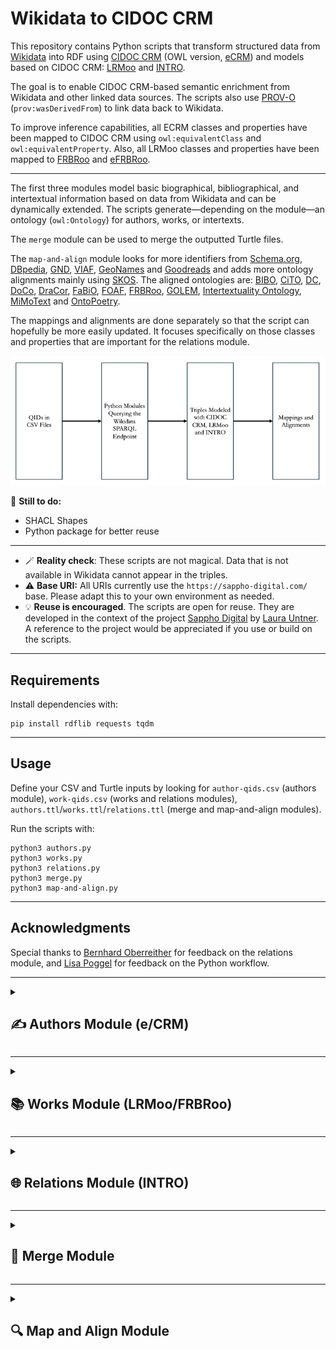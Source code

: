 # Wikidata to CIDOC CRM

This repository contains Python scripts that transform structured data from [Wikidata](https://www.wikidata.org/) into RDF using [CIDOC CRM](https://cidoc-crm.org/) (OWL version, [eCRM](https://erlangen-crm.org/docs/ecrm/current/)) and models based on CIDOC CRM: [LRMoo](https://repository.ifla.org/handle/20.500.14598/3677) and [INTRO](https://github.com/BOberreither/INTRO). 

The goal is to enable CIDOC CRM-based semantic enrichment from Wikidata and other linked data sources. The scripts also use [PROV-O](https://www.w3.org/TR/prov-o/) (`prov:wasDerivedFrom`) to link data back to Wikidata.

To improve inference capabilities, all ECRM classes and properties have been mapped to CIDOC CRM using `owl:equivalentClass` and `owl:equivalentProperty`. Also, all LRMoo classes and properties have been mapped to [FRBRoo](https://www.iflastandards.info/fr/frbr/frbroo) and [eFRBRoo](https://erlangen-crm.org/efrbroo).

---

The first three modules model basic biographical, bibliographical, and intertextual information based on data from Wikidata and can be dynamically extended. The scripts generate—depending on the module—an ontology (`owl:Ontology`) for authors, works, or intertexts. 

The `merge` module can be used to merge the outputted Turtle files. 

The `map-and-align` module looks for more identifiers from [Schema.org](https://schema.org/), [DBpedia](https://www.dbpedia.org/), [GND](https://www.dnb.de/DE/Professionell/Standardisierung/GND/gnd_node.html), [VIAF](https://viaf.org/), [GeoNames](http://www.geonames.org/) and [Goodreads](https://www.goodreads.com/) and adds more ontology alignments mainly using [SKOS](http://www.w3.org/2004/02/skos/core#). The aligned ontologies are: [BIBO](http://purl.org/ontology/bibo/), [CiTO](http://purl.org/spar/cito/), [DC](http://purl.org/dc/terms/), [DoCo](http://purl.org/spar/doco/), [DraCor](http://dracor.org/ontology#), [FaBiO](http://purl.org/spar/fabio/), [FOAF](http://xmlns.com/foaf/0.1/), [FRBRoo](https://www.iflastandards.info/fr/frbr/frbroo), [GOLEM](https://ontology.golemlab.eu/), [Intertextuality Ontology](https://github.com/intertextor/intertextuality-ontology), [MiMoText](https://data.mimotext.uni-trier.de/wiki/Main_Page) and [OntoPoetry](https://postdata.linhd.uned.es/results/ontopoetry-v2-0/). 

The mappings and alignments are done separately so that the script can hopefully be more easily updated. It focuses specifically on those classes and properties that are important for the relations module.

![Overview](https://github.com/laurauntner/wikidata-to-cidoc-crm/blob/main/workflow_overview.png?raw=true)

📌 **Still to do:**
- SHACL Shapes
- Python package for better reuse

---

- 🪄 **Reality check**: These scripts are not magical. Data that is not available in Wikidata cannot appear in the triples.
- ⚠️ **Base URI:** All URIs currently use the `https://sappho-digital.com/` base. Please adapt this to your own environment as needed.
- 💡 **Reuse is encouraged**. The scripts are open for reuse. They are developed in the context of the project [Sappho Digital](https://sappho-digital.com/) by [Laura Untner](https://orcid.org/0000-0002-9649-0870). A reference to the project would be appreciated if you use or build on the scripts.

---

## Requirements

Install dependencies with:

```
pip install rdflib requests tqdm
```

---

## Usage

Define your CSV and Turtle inputs by looking for `author-qids.csv` (authors module), `work-qids.csv` (works and relations modules), `authors.ttl`/`works.ttl`/`relations.ttl` (merge and map-and-align modules).

Run the scripts with:

```
python3 authors.py
python3 works.py
python3 relations.py
python3 merge.py
python3 map-and-align.py
```

---

## Acknowledgments

Special thanks to [Bernhard Oberreither](https://github.com/BOberreither) for feedback on the relations module, and [Lisa Poggel](https://github.com/lipogg) for feedback on the Python workflow.

---

<details>
<summary><h2>✍️ Authors Module (e/CRM)</h2></summary>
  
The [authors.py](https://github.com/laurauntner/wikidata-to-cidoc-crm/blob/main/authors/authors.py) script reads a list of Wikidata QIDs for authors from a CSV file and creates RDF triples using CIDOC CRM (eCRM, mapped to CRM). It models:

- `E21_Person` with:
  - `E82_Actor_Appellation` (names, derived from labels)
  - `E42_Identifier` (Wikidata QIDs, derived from given QIDs)
  - `E67_Birth` and `E69_Death` events, linked to:
    - `E53_Place` (birth places, derived from `wdt:P19`, and death places, derived from `wdt:P20`)
    - `E52_Time-Span` (birth dates, derived from `wdt:P569`, and death dates, derived from `wdt:P570`)
  - `E55_Type` (genders, derived from `wdt:P21`)
  - `E36_Visual_Item` (visual representations) and `E38_Image` (image reference with Wikimedia `seeAlso`, derived from `wdt:P18`)

![Overview](https://github.com/laurauntner/wikidata-to-cidoc-crm/blob/main/authors/authors_simple.png?raw=true)

📎 A complete [visual documentation](https://github.com/laurauntner/wikidata-to-cidoc-crm/blob/main/authors/authors.png) of the authors data model is included in the `authors` folder.
    
<h3>Example Input</h3>

```csv
qids
Q469571
```

This is [Anna Louisa Karsch](https://www.wikidata.org/wiki/Q469571).

<h3>Example Output</h3>

Namespace declarations and mappings to CRM are applied but not shown in this exemplary output.

```turtle
<https://sappho-digital.com/person/Q469571> a ecrm:E21_Person ;
    rdfs:label "Anna Louisa Karsch"@en ;
    ecrm:P100i_died_in <https://sappho-digital.com/death/Q469571> ;
    ecrm:P131_is_identified_by <https://sappho-digital.com/appellation/Q469571> ;
    ecrm:P138i_has_representation <https://sappho-digital.com/visual_item/Q469571> ;
    ecrm:P1_is_identified_by <https://sappho-digital.com/identifier/Q469571> ;
    ecrm:P2_has_type <https://sappho-digital.com/gender/Q6581072> ;
    ecrm:P98i_was_born <https://sappho-digital.com/birth/Q469571> ;
    owl:sameAs <http://www.wikidata.org/entity/Q469571> .

<https://sappho-digital.com/appellation/Q469571> a ecrm:E82_Actor_Appellation ;
    rdfs:label "Anna Louisa Karsch"@en ;
    ecrm:P131i_identifies <https://sappho-digital.com/person/Q469571> ;
    prov:wasDerivedFrom <http://www.wikidata.org/entity/Q469571> .

<https://sappho-digital.com/identifier/Q469571> a ecrm:E42_Identifier ;
    rdfs:label "Q469571" ;
    ecrm:P1i_identifies <https://sappho-digital.com/person/Q469571> ;
    ecrm:P2_has_type <https://sappho-digital.com/id_type/wikidata> .

<https://sappho-digital.com/id_type/wikidata> a ecrm:E55_Type ;
    rdfs:label "Wikidata ID"@en ;
    ecrm:P2i_is_type_of <https://sappho-digital.com/identifier/Q469571> .

<https://sappho-digital.com/birth/Q469571> a ecrm:E67_Birth ;
    rdfs:label "Birth of Anna Louisa Karsch"@en ;
    ecrm:P4_has_time-span <https://sappho-digital.com/timespan/17221201> ;
    ecrm:P7_took_place_at <https://sappho-digital.com/place/Q659063> ;
    ecrm:P98_brought_into_life <https://sappho-digital.com/person/Q469571> ;
    prov:wasDerivedFrom <http://www.wikidata.org/entity/Q469571> .

<https://sappho-digital.com/death/Q469571> a ecrm:E69_Death ;
    rdfs:label "Death of Anna Louisa Karsch"@en ;
    ecrm:P100_was_death_of <https://sappho-digital.com/person/Q469571> ;
    ecrm:P4_has_time-span <https://sappho-digital.com/timespan/17911012> ;
    ecrm:P7_took_place_at <https://sappho-digital.com/place/Q64> ;
    prov:wasDerivedFrom <http://www.wikidata.org/entity/Q469571> .

<https://sappho-digital.com/place/Q64> a ecrm:E53_Place ;
    rdfs:label "Berlin"@en ;
    ecrm:P7i_witnessed <https://sappho-digital.com/birth/Q469571> ;
    owl:sameAs <http://www.wikidata.org/entity/Q64> .

<https://sappho-digital.com/place/Q659063> a ecrm:E53_Place ;
    rdfs:label "Gmina Skąpe"@en ;
    ecrm:P7i_witnessed <https://sappho-digital.com/death/Q469571> ;
    owl:sameAs <http://www.wikidata.org/entity/Q659063> .

<https://sappho-digital.com/timespan/17221201> a ecrm:E52_Time-Span ;
    rdfs:label "1722-12-01"^^xsd:date ;
    ecrm:P4i_is_time-span_of <https://sappho-digital.com/birth/Q469571> .

<https://sappho-digital.com/timespan/17911012> a ecrm:E52_Time-Span ;
    rdfs:label "1791-10-12"^^xsd:date ;
    ecrm:P4i_is_time-span_of <https://sappho-digital.com/death/Q469571> .

<https://sappho-digital.com/gender/Q6581072> a ecrm:E55_Type ;
    rdfs:label "female"@en ;
    ecrm:P2_has_type <https://sappho-digital.com/gender_type/wikidata> ;
    ecrm:P2i_is_type_of <https://sappho-digital.com/person/Q469571> ;
    owl:sameAs <http://www.wikidata.org/entity/Q6581072> .

<https://sappho-digital.com/gender_type/wikidata> a ecrm:E55_Type ;
    rdfs:label "Wikidata Gender"@en ;
    ecrm:P2i_is_type_of <https://sappho-digital.com/gender/Q6581072> .

<https://sappho-digital.com/image/Q469571> a ecrm:E38_Image ;
    ecrm:P65_shows_visual_item <https://sappho-digital.com/visual_item/Q469571> ;
    rdfs:seeAlso <http://commons.wikimedia.org/wiki/Special:FilePath/Karschin%20bild.JPG> ;
    prov:wasDerivedFrom <http://www.wikidata.org/entity/Q469571> .

<https://sappho-digital.com/visual_item/Q469571> a ecrm:E36_Visual_Item ;
    rdfs:label "Visual representation of Anna Louisa Karsch"@en ;
    ecrm:P138_represents <https://sappho-digital.com/person/Q469571> ;
    ecrm:P65i_is_shown_by <https://sappho-digital.com/image/Q469571> .
```
</details>

---

<details>
<summary><h2>📚 Works Module (LRMoo/FRBRoo)</h2></summary>

The [works.py](https://github.com/laurauntner/wikidata-to-cidoc-crm/blob/main/works/works.py) script reads a list of Wikidata QIDs for works from a CSV file and creates RDF triples using CIDOC CRM (eCRM, mapped to CRM) and LRMoo (mapped to FRBRoo). It models:

- `F1_Work` (abstract works) and `F27_Work_Creation` with:
  - `E21_Person` (authors, derived from `wdt:P50`, see authors module)
- `F2_Expression` (realizations of abstract works) and `F28_Expression_Creation` with:
  - `E52_Time-Span` (creation years, derived from `wdt:P571` or `wdt:P2754`)
  - `E35_Title` and `E62_String` (titles, derived from `wdt:P1476` or labels)
  - `E42_Identifier` (Wikidata QIDs, derived from given QIDs)
  - `E55_Type` (genres, derived from `wdt:P136`)
  - `E73_Information_Object` (digital surrogates, derived from `wdt:P953`)
- `F3_Manifestation` (publications of expressions) and `F30_Manifestation_Creation` with:
  - `E21_Person` (editors, derived from `wdt:P98`) with `E82_Actor_Appellation` (names, derived from labels)
  - `E35_Title` and `E62_String` (titles, only different if the text is part of another text (`wdt:P1433` or `wdt:P361`))
  - `E40_Legal_Body` (publishers, derived from `wdt:P123`)
  - `E52_Time-Span` (publication years, derived from `wdt:P577`)
  - `E53_Place` (publication places, derived from `wdt:P291`)
- `F5_Item` (specific copies of manifestations) and `F32_Item_Production_Event`

Translators are not modeled per default, but the data model can, of course, be extended or adapted accordingly.

![Overview](https://github.com/laurauntner/wikidata-to-cidoc-crm/blob/main/works/works_simple.png?raw=true)

📎 A complete [visual documentation](https://github.com/laurauntner/wikidata-to-cidoc-crm/blob/main/works/works.png) of the works data model is included in the `works` folder.

<h3>Example Input</h3>

```csv
qids
Q1242002
```

(This is the tragedy [Sappho](https://www.wikidata.org/wiki/Q469571) written by Franz Grillparzer.)

<h3>Example Output</h3>

Namespace declarations and mappings to CRM, FRBRoo and eFRBRoo are applied but not shown in this exemplary output.

```turtle
<https://sappho-digital.com/work_creation/Q1242002> a lrmoo:F27_Work_Creation ;
    rdfs:label "Work creation of Sappho"@en ;
    ecrm:P14_carried_out_by <https://sappho-digital.com/person/Q154438> ;
    lrmoo:R16_created <https://sappho-digital.com/work/Q1242002> ;
    prov:wasDerivedFrom <http://www.wikidata.org/entity/Q1242002> .

<https://sappho-digital.com/work/Q1242002> a lrmoo:F1_Work ;
    rdfs:label "Work of Sappho"@en ;
    ecrm:P14_carried_out_by <https://sappho-digital.com/person/Q154438> ;
    lrmoo:R16i_was_created_by <https://sappho-digital.com/work_creation/Q1242002> ;
    lrmoo:R19i_was_realised_through <https://sappho-digital.com/expression_creation/Q1242002> ;
    lrmoo:R3_is_realised_in <https://sappho-digital.com/expression/Q1242002> .

<https://sappho-digital.com/person/Q154438> a ecrm:E21_Person ;
    rdfs:label "Franz Grillparzer" ;
    ecrm:P14i_performed <https://sappho-digital.com/manifestation_creation/Q1242002>,
        <https://sappho-digital.com/work/Q1242002>,
        <https://sappho-digital.com/work_creation/Q1242002> ;
    owl:sameAs <http://www.wikidata.org/entity/Q154438> .

<https://sappho-digital.com/expression_creation/Q1242002> a lrmoo:F28_Expression_Creation ;
    rdfs:label "Expression creation of Sappho"@en ;
    ecrm:P14_carried_out_by <https://sappho-digital.com/person/Q154438> ;
    ecrm:P4_has_time-span <https://sappho-digital.com/timespan/1817> ;
    lrmoo:R17_created <https://sappho-digital.com/expression/Q1242002> ;
    lrmoo:R19_created_a_realisation_of <https://sappho-digital.com/work/Q1242002> ;
    prov:wasDerivedFrom <http://www.wikidata.org/entity/Q1242002> .

<https://sappho-digital.com/timespan/1817> a ecrm:E52_Time-Span ;
    rdfs:label "1817"^^xsd:gYear ;
    ecrm:P4i_is_time-span_of <https://sappho-digital.com/expression_creation/Q1242002> .

<https://sappho-digital.com/expression/Q1242002> a lrmoo:F2_Expression ;
    rdfs:label "Expression of Sappho"@en ;
    ecrm:P102_has_title <https://sappho-digital.com/title/expression/Q1242002> ;
    ecrm:P138i_has_representation <https://sappho-digital.com/digital/Q1242002> ;
    ecrm:P1_is_identified_by <https://sappho-digital.com/identifier/Q1242002> ;
    ecrm:P2_has_type <https://sappho-digital.com/genre/Q80930> ;
    lrmoo:R17i_was_created_by <https://sappho-digital.com/expression_creation/Q1242002> ;
    lrmoo:R3i_realises <https://sappho-digital.com/work/Q1242002> ;
    lrmoo:R4i_is_embodied_in <https://sappho-digital.com/manifestation/Q1242002> ;
    owl:sameAs <http://www.wikidata.org/entity/Q1242002> ;
    prov:wasDerivedFrom <http://www.wikidata.org/entity/Q1242002> .

<https://sappho-digital.com/title/expression/Q1242002> a ecrm:E35_Title ;
    ecrm:P102i_is_title_of <https://sappho-digital.com/expression/Q1242002> ;
    ecrm:P190_has_symbolic_content <https://sappho-digital.com/title_string/expression/Q1242002> .

<https://sappho-digital.com/title_string/expression/Q1242002> a ecrm:E62_String ;
    rdfs:label "Sappho"@de ;
    ecrm:P190i_is_content_of <https://sappho-digital.com/title/expression/Q1242002> .

<https://sappho-digital.com/identifier/Q1242002> a ecrm:E42_Identifier ;
    rdfs:label "Q1242002" ;
    ecrm:P1i_identifies <https://sappho-digital.com/expression/Q1242002> ;
    ecrm:P2_has_type <https://sappho-digital.com/id_type/wikidata> .

<https://sappho-digital.com/id_type/wikidata> a ecrm:E55_Type ;
    rdfs:label "Wikidata ID"@en ;
    ecrm:P2_is_type_of <https://sappho-digital.com/identifier/Q1242002> ;
    owl:sameAs <http://www.wikidata.org/wiki/Q43649390> .

<https://sappho-digital.com/genre/Q80930> a ecrm:E55_Type ;
    rdfs:label "tragedy"@en ;
    ecrm:P2_has_type <https://sappho-digital.com/genre_type/wikidata> ;
    ecrm:P2_is_type_of <https://sappho-digital.com/expression/Q1242002> ;
    owl:sameAs <http://www.wikidata.org/entity/Q80930> .

<https://sappho-digital.com/genre_type/wikidata> a ecrm:E55_Type ;
    rdfs:label "Wikidata Genre"@en ;
    ecrm:P2_is_type_of <https://sappho-digital.com/genre/Q80930> .

<https://sappho-digital.com/digital/Q1242002> a ecrm:E73_Information_Object ;
    rdfs:label "Digital copy of Sappho"@en ;
    ecrm:P138_represents <https://sappho-digital.com/expression/Q1242002> ;
    rdfs:seeAlso <http://www.zeno.org/nid/20004898184> .

<https://sappho-digital.com/manifestation_creation/Q1242002> a lrmoo:F30_Manifestation_Creation ;
    rdfs:label "Manifestation creation of Sappho"@en ;
    ecrm:P14_carried_out_by <https://sappho-digital.com/person/Q154438>,
        <https://sappho-digital.com/publisher/Q133849481> ;
    ecrm:P4_has_time-span <https://sappho-digital.com/timespan/1819> ;
    ecrm:P7_took_place_at <https://sappho-digital.com/place/Q1741> ;
    lrmoo:R24_created <https://sappho-digital.com/manifestation/Q1242002> ;
    prov:wasDerivedFrom <http://www.wikidata.org/entity/Q1242002> .

<https://sappho-digital.com/publisher/Q133849481> a ecrm:E40_Legal_Body ;
    rdfs:label "Wallishausser’sche Buchhandlung"@en ;
    ecrm:P14i_performed <https://sappho-digital.com/manifestation_creation/Q1242002> ;
    owl:sameAs <http://www.wikidata.org/entity/Q133849481> .

<https://sappho-digital.com/timespan/1819> a ecrm:E52_Time-Span ;
    rdfs:label "1819"^^xsd:gYear ;
    ecrm:P4_is_time-span_of <https://sappho-digital.com/manifestation_creation/Q1242002> .

<https://sappho-digital.com/place/Q1741> a ecrm:E53_Place ;
    rdfs:label "Vienna"@en ;
    ecrm:P7i_witnessed <https://sappho-digital.com/manifestation_creation/Q1242002> ;
    owl:sameAs <http://www.wikidata.org/entity/Q1741> .

<https://sappho-digital.com/manifestation/Q1242002> a lrmoo:F3_Manifestation ;
    rdfs:label "Manifestation of Sappho"@en ;
    ecrm:P102_has_title <https://sappho-digital.com/title/manifestation/Q1242002> ;
    lrmoo:R24i_was_created_through <https://sappho-digital.com/manifestation_creation/Q1242002> ;
    lrmoo:R27i_was_materialized_by <https://sappho-digital.com/item_production/Q1242002> ;
    lrmoo:R4_embodies <https://sappho-digital.com/expression/Q1242002> ;
    lrmoo:R7i_is_exemplified_by <https://sappho-digital.com/item/Q1242002> .

<https://sappho-digital.com/title/manifestation/Q1242002> a ecrm:E35_Title ;
    ecrm:P102i_is_title_of <https://sappho-digital.com/manifestation/Q1242002> ;
    ecrm:P190_has_symbolic_content <https://sappho-digital.com/title_string/manifestation/Q1242002> .

<https://sappho-digital.com/title_string/manifestation/Q1242002> a ecrm:E62_String ;
    rdfs:label "Sappho"@de ;
    ecrm:P190i_is_content_of <https://sappho-digital.com/title/manifestation/Q1242002> .

<https://sappho-digital.com/item_production/Q1242002> a lrmoo:F32_Item_Production_Event ;
    rdfs:label "Item production event of Sappho"@en ;
    lrmoo:R27_materialized <https://sappho-digital.com/manifestation/Q1242002> ;
    lrmoo:R28_produced <https://sappho-digital.com/item/Q1242002> .

<https://sappho-digital.com/item/Q1242002> a lrmoo:F5_Item ;
    rdfs:label "Item of Sappho"@en ;
    lrmoo:R28i_was_produced_by <https://sappho-digital.com/item_production/Q1242002> ;
    lrmoo:R7_exemplifies <https://sappho-digital.com/manifestation/Q1242002> .
```
</details>

---

<details>

<summary><h2>🌐 Relations Module (INTRO)</h2></summary>

The [relations.py](https://github.com/laurauntner/wikidata-to-cidoc-crm/blob/main/relations/relations.py) script reads a list of Wikidata QIDs for works from a CSV file and creates RDF triples using INTRO, CIDOC CRM (eCRM, mapped to CRM) and LRMoo (mapped to FRBRoo). It models:

- Literary works (`F2_Expression`, see works module)
  - linked to the Wikidata item via `owl:sameAs`
- Intertextual relations (`INT31_IntertextualRelation`) between expressions
  - with `INT_Interpretation` instances linked to the Wikidata items of the expressions via `prov:wasDerivedFrom`
  - derived from actualizations, citations, and optionally `wdt:P4969` (derivative work), `wdt:P144` (based on), `wdt:P5059` (modified version of) and `wdt:P941` (inspired by)
- References (`INT18_Reference`) for …
  - persons: `E21_Person` with `E42_Identifier`, derived from `wdt:P180` (depicts), `wdt:P921` (main subject) and `wdt:P527` (has part(s)) for `wd:Q5` (human)
  - places: `E53_Place` with `E42_Identifier`, derived from `wdt:P921` (main subject) for `wd:Q2221906` (geographical location)
  - expressions: derived from `wdt:P921` (main subject) for given QIDs
  - with actualizations (`INT2_ActualizationOfFeature`) of these references in specific expressions
    - with `INT_Interpretation` linked to the Wikidata items of the expressions via `prov:wasDerivedFrom`
- Citations via `INT21_TextPassage` instances
  - linked to the expressions
  - derived from `wdt:P2860` (cites work) and `wdt:P6166` (quotes work) for given QIDs
  - linked to the citing Wikidata item via `prov:wasDerivedFrom`
- Characters (`INT_Character`)
  - linked to the Wikidata item via `owl:sameAs` and identified by `E42_Identifier`
  - derived from `wdt:P674` (characters) or `wdt:P180` (depicts) and `wdt:P921` (main subject) if the item is `wd:Q3658341` (literary character) or `wd:Q15632617` (fictional human)
  - optionally linked to a real Person (`E21_Person`)
  - always with actualizations (`INT2_ActualizationOfFeature`) of these characters in specific expressions
    - with `INT_Interpretation` linked to the Wikidata items of the expressions via `prov:wasDerivedFrom`
- Motifs, Plots and Topics
  - all linked to Wikidata items via `owl:sameAs` and identified by `E42_Identifier`
  - `INT_Motif`: derived from `wdt:P6962` (narrative motif)
  - `INT_Plot`: derived from `wdt:P921` (main subject) for `wd:Q42109240` (stoff)
  - `INT_Topic`: derived from `wdt:P921` (main subject) for `wd:Q26256810` (topic)
  - with `INT2_ActualizationOfFeature` instances for specific expressions
    - with interpretations (`INT_Interpretation`) linked to the Wikidata items of the expressions via `prov:wasDerivedFrom`

Please note that subclasses and subproperties are also queried.

The current data model focuses exclusively on textual works, but—based on INTRO—it could be extended to cover intermedial and interpictorial aspects as well. It also only models intertextual relationships among the texts listed in the CSV file, i.e. it assumes you’re seeking intertexts of known works rather than exploring every possible intertext. 
Please also note that all searches are strictly one-way: Work → Phenomenon. 

![Overview](https://github.com/laurauntner/wikidata-to-cidoc-crm/blob/main/relations/relations_simple.png?raw=true)

📎 A complete [visual documentation](https://github.com/laurauntner/wikidata-to-cidoc-crm/blob/main/relations/relations.png) of the relations data model is included in the `relations` folder.

<h3>Example Input</h3>

```turtle
qids
Q1242002 # Franz Grillparzer’s "Sappho"
Q119292643 # Therese Rak’s "Sappho"
Q19179765 # Amalie von Imhoff’s "Die Schwestern von Lesbos"
Q120199245 # Adolph von Schaden’s "Die moderne Sappho"
```

<h3>Example Output</h3>

Namespace declarations and mappings to CRM, FRBRoo and eFRBRoo are applied but not shown in this exemplary output.

Please also note that the output is currently sparse because the relevant data in Wikidata is simply too limited. The script also remains fairly slow and should be tested (and possibly optimized) on larger data sets.

Further, it’s highly recommended to manually refine the generated triples afterward: INTRO provides very detailed means for recording literary-scholarly analyses as Linked Data, whereas this module captures only the basics.

```turtle
# Expressions

<https://sappho-digital.com/expression/Q1242002> a lrmoo:F2_Expression ;
    rdfs:label "Expression of Sappho"@en ;
    ecrm:P67i_is_referred_to_by <https://sappho-digital.com/actualization/work_ref/Q1242002_Q119292643> ;
    owl:sameAs <http://www.wikidata.org/entity/Q1242002> ;
    intro:R18_showsActualization <https://sappho-digital.com/actualization/character/Q17892_Q1242002>,
        <https://sappho-digital.com/actualization/motif/Q165_Q1242002>,
        <https://sappho-digital.com/actualization/person_ref/Q17892_Q1242002>,
        <https://sappho-digital.com/actualization/place_ref/Q128087_Q1242002>,
        <https://sappho-digital.com/actualization/plot/Q134285870_Q1242002>,
        <https://sappho-digital.com/actualization/topic/Q10737_Q1242002> ;
    intro:R30_hasTextPassage <https://sappho-digital.com/textpassage/Q1242002_Q119292643> .

<https://sappho-digital.com/expression/Q119292643> a lrmoo:F2_Expression ;
    rdfs:label "Expression of Sappho. Eine Novelle"@en ;
    owl:sameAs <http://www.wikidata.org/entity/Q119292643> ;
    intro:R18_showsActualization <https://sappho-digital.com/actualization/motif/Q165_Q119292643>,
        <https://sappho-digital.com/actualization/person_ref/Q17892_Q119292643>,
        <https://sappho-digital.com/actualization/plot/Q134285870_Q119292643>,
        <https://sappho-digital.com/actualization/topic/Q10737_Q119292643>,
        <https://sappho-digital.com/actualization/work_ref/Q1242002_Q119292643> ;
    intro:R30_hasTextPassage <https://sappho-digital.com/textpassage/Q119292643_Q1242002> .

<https://sappho-digital.com/expression/Q19179765> a lrmoo:F2_Expression ;
    rdfs:label "Expression of Die Schwestern von Lesbos"@en ;
    owl:sameAs <http://www.wikidata.org/entity/Q19179765> ;
    intro:R18_showsActualization <https://sappho-digital.com/actualization/place_ref/Q128087_Q19179765> .

<https://sappho-digital.com/expression/Q120199245> a lrmoo:F2_Expression ;
    rdfs:label "Expression of Die moderne Sappho"@en ;
    owl:sameAs <http://www.wikidata.org/entity/Q120199245> ;
    intro:R18_showsActualization <https://sappho-digital.com/actualization/character/Q17892_Q120199245> .

# Intertextual Relations

<https://sappho-digital.com/relation/Q120199245_Q1242002> a intro:INT31_IntertextualRelation ;
    rdfs:label "Intertextual relation between Die moderne Sappho and Sappho"@en ;
    intro:R21i_isIdentifiedBy <https://sappho-digital.com/actualization/interpretation/Q120199245_Q1242002> ;
    intro:R22i_relationIsBasedOnSimilarity <https://sappho-digital.com/feature/character/Q17892> ;
    intro:R24_hasRelatedEntity <https://sappho-digital.com/expression/Q1242002>,
        <https://sappho-digital.com/expression/Q120199245>,
        <https://sappho-digital.com/actualization/character/Q17892_Q120199245>,
        <https://sappho-digital.com/actualization/character/Q17892_Q1242002> .

<https://sappho-digital.com/feature/interpretation/Q120199245_Q1242002> a intro:INT_Interpretation ;
    rdfs:label "Interpretation of intertextual relation between Die moderne Sappho and Sappho"@en ;
    intro:R17i_featureIsActualizedIn <https://sappho-digital.com/actualization/interpretation/Q120199245_Q1242002> .

<https://sappho-digital.com/actualization/interpretation/Q120199245_Q1242002> a intro:INT2_ActualizationOfFeature ;
    rdfs:label "Interpretation of intertextual relation between Die moderne Sappho and Sappho"@en ;
    prov:wasDerivedFrom <http://www.wikidata.org/entity/Q120199245>,
        <http://www.wikidata.org/entity/Q1242002> ;
    intro:R17_actualizesFeature <https://sappho-digital.com/feature/interpretation/Q120199245_Q1242002> ;
    intro:R21_identifies <https://sappho-digital.com/relation/Q120199245_Q1242002> .

<https://sappho-digital.com/relation/Q1242002_Q19179765> a intro:INT31_IntertextualRelation ;
    rdfs:label "Intertextual relation between Sappho and Die Schwestern von Lesbos"@en ;
    intro:R21i_isIdentifiedBy <https://sappho-digital.com/actualization/interpretation/Q1242002_Q19179765> ;
    intro:R22i_relationIsBasedOnSimilarity <https://sappho-digital.com/feature/place_ref/Q128087> ;
    intro:R24_hasRelatedEntity <https://sappho-digital.com/expression/Q1242002>,
        <https://sappho-digital.com/expression/Q19179765>,
        <https://sappho-digital.com/actualization/place_ref/Q128087_Q1242002>,
        <https://sappho-digital.com/actualization/place_ref/Q128087_Q19179765> .

<https://sappho-digital.com/feature/interpretation/Q1242002_Q19179765> a intro:INT_Interpretation ;
    rdfs:label "Interpretation of intertextual relation between Sappho and Die Schwestern von Lesbos"@en ;
    intro:R17i_featureIsActualizedIn <https://sappho-digital.com/actualization/interpretation/Q1242002_Q19179765> .

<https://sappho-digital.com/actualization/interpretation/Q1242002_Q19179765> a intro:INT2_ActualizationOfFeature ;
    rdfs:label "Interpretation of intertextual relation between Sappho and Die Schwestern von Lesbos"@en ;
    prov:wasDerivedFrom <http://www.wikidata.org/entity/Q1242002>,
        <http://www.wikidata.org/entity/Q19179765> ;
    intro:R17_actualizesFeature <https://sappho-digital.com/feature/interpretation/Q1242002_Q19179765> ;
    intro:R21_identifies <https://sappho-digital.com/relation/Q1242002_Q19179765> .

<https://sappho-digital.com/relation/Q119292643_Q1242002> a intro:INT31_IntertextualRelation ;
    rdfs:label "Intertextual relation between Sappho and Sappho. Eine Novelle"@en ;
    intro:R21i_isIdentifiedBy <https://sappho-digital.com/actualization/interpretation/Q119292643_Q1242002> ;
    intro:R22i_relationIsBasedOnSimilarity <https://sappho-digital.com/feature/motif/Q165>,
        <https://sappho-digital.com/feature/person_ref/Q17892>,
        <https://sappho-digital.com/feature/plot/Q134285870>,
        <https://sappho-digital.com/feature/topic/Q10737>,
        <https://sappho-digital.com/feature/work_ref/Q1242002> ;
    intro:R24_hasRelatedEntity <https://sappho-digital.com/expression/Q1242002>,
        <https://sappho-digital.com/expression/Q119292643>,
        <https://sappho-digital.com/actualization/motif/Q165_Q119292643>,
        <https://sappho-digital.com/actualization/motif/Q165_Q1242002>,
        <https://sappho-digital.com/actualization/person_ref/Q17892_Q119292643>,
        <https://sappho-digital.com/actualization/person_ref/Q17892_Q1242002>,
        <https://sappho-digital.com/actualization/plot/Q134285870_Q119292643>,
        <https://sappho-digital.com/actualization/plot/Q134285870_Q1242002>,
        <https://sappho-digital.com/actualization/topic/Q10737_Q119292643>,
        <https://sappho-digital.com/actualization/topic/Q10737_Q1242002>,
        <https://sappho-digital.com/actualization/work_ref/Q1242002_Q119292643>,
        <https://sappho-digital.com/textpassage/Q119292643_Q1242002>,
        <https://sappho-digital.com/textpassage/Q1242002_Q119292643> .

<https://sappho-digital.com/feature/interpretation/Q119292643_Q1242002> a intro:INT_Interpretation ;
    rdfs:label "Interpretation of intertextual relation between Sappho and Sappho. Eine Novelle"@en ;
    intro:R17i_featureIsActualizedIn <https://sappho-digital.com/actualization/interpretation/Q119292643_Q1242002> .

<https://sappho-digital.com/actualization/interpretation/Q119292643_Q1242002> a intro:INT2_ActualizationOfFeature ;
    rdfs:label "Interpretation of intertextual relation between Sappho and Sappho. Eine Novelle"@en ;
    prov:wasDerivedFrom <http://www.wikidata.org/entity/Q119292643>,
        <http://www.wikidata.org/entity/Q1242002> ;
    intro:R17_actualizesFeature <https://sappho-digital.com/feature/interpretation/Q119292643_Q1242002> ;
    intro:R21_identifies <https://sappho-digital.com/relation/Q119292643_Q1242002> .

# Features & Actualizations

# Person References

<https://sappho-digital.com/feature/person_ref/Q17892> a intro:INT18_Reference ;
    rdfs:label "Reference to Sappho (person)"@en ;
    intro:R17i_featureIsActualizedIn <https://sappho-digital.com/actualization/person_ref/Q17892_Q119292643>,
        <https://sappho-digital.com/actualization/person_ref/Q17892_Q1242002> ;
    intro:R22_providesSimilarityForRelation <https://sappho-digital.com/relation/Q119292643_Q1242002> .

<https://sappho-digital.com/person/Q17892> a ecrm:E21_Person ;
    rdfs:label "Sappho"@en ;
    ecrm:P1_is_identified_by <https://sappho-digital.com/identifier/Q17892> ;
    ecrm:P67i_is_referred_to_by <https://sappho-digital.com/actualization/character/Q17892_Q120199245>,
        <https://sappho-digital.com/actualization/character/Q17892_Q1242002>,
        <https://sappho-digital.com/actualization/person_ref/Q17892_Q119292643>,
        <https://sappho-digital.com/actualization/person_ref/Q17892_Q1242002> ;
    owl:sameAs <http://www.wikidata.org/entity/Q17892> .

<https://sappho-digital.com/identifier/Q17892> a ecrm:E42_Identifier ;
    rdfs:label "Q17892"@en ;
    ecrm:P1i_identifies <https://sappho-digital.com/feature/character/Q17892>,
        <https://sappho-digital.com/person/Q17892> ;
    ecrm:P2_has_type <https://sappho-digital.com/id_type/wikidata> ;
    prov:wasDerivedFrom <http://www.wikidata.org/entity/Q17892> .

<https://sappho-digital.com/actualization/person_ref/Q17892_Q119292643> a intro:INT2_ActualizationOfFeature ;
    rdfs:label "Sappho in Sappho. Eine Novelle"@en ;
    ecrm:P67_refers_to <https://sappho-digital.com/person/Q17892> ;
    intro:R17_actualizesFeature <https://sappho-digital.com/feature/person_ref/Q17892> ;
    intro:R18i_actualizationFoundOn <https://sappho-digital.com/expression/Q119292643> ;
    intro:R21i_isIdentifiedBy <https://sappho-digital.com/actualization/interpretation/Q17892_Q119292643> ;
    intro:R24i_isRelatedEntity <https://sappho-digital.com/relation/Q119292643_Q1242002> .

<https://sappho-digital.com/feature/interpretation/Q17892_Q119292643> a intro:INT_Interpretation ;
    rdfs:label "Interpretation of Sappho in Sappho. Eine Novelle"@en ;
    intro:R17i_featureIsActualizedIn <https://sappho-digital.com/actualization/interpretation/Q17892_Q119292643> .

<https://sappho-digital.com/actualization/interpretation/Q17892_Q119292643> a intro:INT2_ActualizationOfFeature ;
    rdfs:label "Interpretation of Sappho in Sappho. Eine Novelle"@en ;
    prov:wasDerivedFrom <http://www.wikidata.org/entity/Q119292643> ;
    intro:R17_actualizesFeature <https://sappho-digital.com/feature/interpretation/Q17892_Q119292643> ;
    intro:R21_identifies <https://sappho-digital.com/actualization/person_ref/Q17892_Q119292643> .

<https://sappho-digital.com/actualization/person_ref/Q17892_Q1242002> a intro:INT2_ActualizationOfFeature ;
    rdfs:label "Sappho in Sappho"@en ;
    ecrm:P67_refers_to <https://sappho-digital.com/person/Q17892> ;
    intro:R17_actualizesFeature <https://sappho-digital.com/feature/person_ref/Q17892> ;
    intro:R18i_actualizationFoundOn <https://sappho-digital.com/expression/Q1242002> ;
    intro:R21i_isIdentifiedBy <https://sappho-digital.com/actualization/interpretation/Q17892_Q1242002> ;
    intro:R24i_isRelatedEntity <https://sappho-digital.com/relation/Q119292643_Q1242002> .

<https://sappho-digital.com/feature/interpretation/Q17892_Q1242002> a intro:INT_Interpretation ;
    rdfs:label "Interpretation of Sappho in Sappho"@en ;
    intro:R17i_featureIsActualizedIn <https://sappho-digital.com/actualization/interpretation/Q17892_Q1242002> .

<https://sappho-digital.com/actualization/interpretation/Q17892_Q1242002> a intro:INT2_ActualizationOfFeature ;
    rdfs:label "Interpretation of Sappho in Sappho"@en ;
    prov:wasDerivedFrom <http://www.wikidata.org/entity/Q1242002> ;
    intro:R17_actualizesFeature <https://sappho-digital.com/feature/interpretation/Q17892_Q1242002> ;
    intro:R21_identifies <https://sappho-digital.com/actualization/character/Q17892_Q1242002>,
        <https://sappho-digital.com/actualization/person_ref/Q17892_Q1242002> .

# Place References

<https://sappho-digital.com/feature/place_ref/Q128087> a intro:INT18_Reference ;
    rdfs:label "Reference to Lesbos (place)"@en ;
    intro:R17i_featureIsActualizedIn <https://sappho-digital.com/actualization/place_ref/Q128087_Q1242002>,
        <https://sappho-digital.com/actualization/place_ref/Q128087_Q19179765> ;
    intro:R22_providesSimilarityForRelation <https://sappho-digital.com/relation/Q1242002_Q19179765> .

<https://sappho-digital.com/place/Q128087> a ecrm:E53_Place ;
    rdfs:label "Lesbos"@en ;
    ecrm:P1_is_identified_by <https://sappho-digital.com/identifier/Q128087> ;
    ecrm:P67i_is_referred_to_by <https://sappho-digital.com/actualization/place_ref/Q128087_Q1242002>,
        <https://sappho-digital.com/actualization/place_ref/Q128087_Q19179765> ;
    owl:sameAs <http://www.wikidata.org/entity/Q128087> .

<https://sappho-digital.com/identifier/Q128087> a ecrm:E42_Identifier ;
    rdfs:label "Q128087"@en ;
    ecrm:P1i_identifies <https://sappho-digital.com/place/Q128087> ;
    ecrm:P2_has_type <https://sappho-digital.com/id_type/wikidata> ;
    prov:wasDerivedFrom <http://www.wikidata.org/entity/Q128087> .

<https://sappho-digital.com/actualization/place_ref/Q128087_Q1242002> a intro:INT2_ActualizationOfFeature ;
    rdfs:label "Lesbos in Sappho"@en ;
    ecrm:P67_refers_to <https://sappho-digital.com/place/Q128087> ;
    intro:R17_actualizesFeature <https://sappho-digital.com/feature/place_ref/Q128087> ;
    intro:R18i_actualizationFoundOn <https://sappho-digital.com/expression/Q1242002> ;
    intro:R21i_isIdentifiedBy <https://sappho-digital.com/actualization/interpretation/Q128087_Q1242002> ;
    intro:R24i_isRelatedEntity <https://sappho-digital.com/relation/Q1242002_Q19179765> .

<https://sappho-digital.com/feature/interpretation/Q128087_Q1242002> a intro:INT_Interpretation ;
    rdfs:label "Interpretation of Lesbos in Sappho"@en ;
    intro:R17i_featureIsActualizedIn <https://sappho-digital.com/actualization/interpretation/Q128087_Q1242002> .

<https://sappho-digital.com/actualization/interpretation/Q128087_Q1242002> a intro:INT2_ActualizationOfFeature ;
    rdfs:label "Interpretation of Lesbos in Sappho"@en ;
    prov:wasDerivedFrom <http://www.wikidata.org/entity/Q1242002> ;
    intro:R17_actualizesFeature <https://sappho-digital.com/feature/interpretation/Q128087_Q1242002> ;
    intro:R21_identifies <https://sappho-digital.com/actualization/place_ref/Q128087_Q1242002> .

<https://sappho-digital.com/actualization/place_ref/Q128087_Q19179765> a intro:INT2_ActualizationOfFeature ;
    rdfs:label "Lesbos in Die Schwestern von Lesbos"@en ;
    ecrm:P67_refers_to <https://sappho-digital.com/place/Q128087> ;
    intro:R17_actualizesFeature <https://sappho-digital.com/feature/place_ref/Q128087> ;
    intro:R18i_actualizationFoundOn <https://sappho-digital.com/expression/Q19179765> ;
    intro:R21i_isIdentifiedBy <https://sappho-digital.com/actualization/interpretation/Q128087_Q19179765> ;
    intro:R24i_isRelatedEntity <https://sappho-digital.com/relation/Q1242002_Q19179765> .

<https://sappho-digital.com/feature/interpretation/Q128087_Q19179765> a intro:INT_Interpretation ;
    rdfs:label "Interpretation of Lesbos in Die Schwestern von Lesbos"@en ;
    intro:R17i_featureIsActualizedIn <https://sappho-digital.com/actualization/interpretation/Q128087_Q19179765> .

<https://sappho-digital.com/actualization/interpretation/Q128087_Q19179765> a intro:INT2_ActualizationOfFeature ;
    rdfs:label "Interpretation of Lesbos in Die Schwestern von Lesbos"@en ;
    prov:wasDerivedFrom <http://www.wikidata.org/entity/Q19179765> ;
    intro:R17_actualizesFeature <https://sappho-digital.com/feature/interpretation/Q128087_Q19179765> ;
    intro:R21_identifies <https://sappho-digital.com/actualization/place_ref/Q128087_Q19179765> .

# Expression References

<https://sappho-digital.com/feature/work_ref/Q1242002> a intro:INT18_Reference ;
    rdfs:label "Reference to Sappho (expression)"@en ;
    intro:R17i_featureIsActualizedIn <https://sappho-digital.com/actualization/work_ref/Q1242002_Q119292643> ;
    intro:R22_providesSimilarityForRelation <https://sappho-digital.com/relation/Q119292643_Q1242002> .

<https://sappho-digital.com/actualization/work_ref/Q1242002_Q119292643> a intro:INT2_ActualizationOfFeature ;
    rdfs:label "Reference to Sappho in Sappho. Eine Novelle"@en ;
    ecrm:P67_refers_to <https://sappho-digital.com/expression/Q1242002> ;
    intro:R17_actualizesFeature <https://sappho-digital.com/feature/work_ref/Q1242002> ;
    intro:R18i_actualizationFoundOn <https://sappho-digital.com/expression/Q119292643> ;
    intro:R21i_isIdentifiedBy <https://sappho-digital.com/actualization/interpretation/Q1242002_Q119292643> ;
    intro:R24i_isRelatedEntity <https://sappho-digital.com/relation/Q119292643_Q1242002> .

<https://sappho-digital.com/feature/interpretation/Q1242002_Q119292643> a intro:INT_Interpretation ;
    rdfs:label "Interpretation of Sappho in Sappho. Eine Novelle"@en ;
    intro:R17i_featureIsActualizedIn <https://sappho-digital.com/actualization/interpretation/Q1242002_Q119292643> .

<https://sappho-digital.com/actualization/interpretation/Q1242002_Q119292643> a intro:INT2_ActualizationOfFeature ;
    rdfs:label "Interpretation of Sappho in Sappho. Eine Novelle"@en ;
    prov:wasDerivedFrom <http://www.wikidata.org/entity/Q119292643> ;
    intro:R17_actualizesFeature <https://sappho-digital.com/feature/interpretation/Q1242002_Q119292643> ;
    intro:R21_identifies <https://sappho-digital.com/actualization/work_ref/Q1242002_Q119292643> .

# Citations

<https://sappho-digital.com/textpassage/Q119292643_Q1242002> a intro:INT21_TextPassage ;
    rdfs:label "Text passage in Sappho. Eine Novelle"@en ;
    prov:wasDerivedFrom <http://www.wikidata.org/entity/Q1242002> ;
    intro:R24i_isRelatedEntity <https://sappho-digital.com/relation/Q119292643_Q1242002> ;
    intro:R30i_isTextPassageOf <https://sappho-digital.com/expression/Q119292643> .

<https://sappho-digital.com/textpassage/Q1242002_Q119292643> a intro:INT21_TextPassage ;
    rdfs:label "Text passage in Sappho"@en ;
    prov:wasDerivedFrom <http://www.wikidata.org/entity/Q1242002> ;
    intro:R24i_isRelatedEntity <https://sappho-digital.com/relation/Q119292643_Q1242002> ;
    intro:R30i_isTextPassageOf <https://sappho-digital.com/expression/Q1242002> .

# Characters

<https://sappho-digital.com/feature/character/Q17892> a intro:INT_Character ;
    rdfs:label "Sappho"@en ;
    ecrm:P1_is_identified_by <https://sappho-digital.com/identifier/Q17892> ;
    owl:sameAs <http://www.wikidata.org/entity/Q17892> ;
    intro:R17i_featureIsActualizedIn <https://sappho-digital.com/actualization/character/Q17892_Q120199245>,
        <https://sappho-digital.com/actualization/character/Q17892_Q1242002> ;
    intro:R22_providesSimilarityForRelation <https://sappho-digital.com/relation/Q120199245_Q1242002> .

<https://sappho-digital.com/actualization/character/Q17892_Q120199245> a intro:INT2_ActualizationOfFeature ;
    rdfs:label "Sappho in Die moderne Sappho"@en ;
    ecrm:P67_refers_to <https://sappho-digital.com/person/Q17892> ;
    intro:R17_actualizesFeature <https://sappho-digital.com/feature/character/Q17892> ;
    intro:R18i_actualizationFoundOn <https://sappho-digital.com/expression/Q120199245> ;
    intro:R21i_isIdentifiedBy <https://sappho-digital.com/actualization/interpretation/Q17892_Q120199245> ;
    intro:R24i_isRelatedEntity <https://sappho-digital.com/relation/Q120199245_Q1242002> .

<https://sappho-digital.com/feature/interpretation/Q17892_Q120199245> a intro:INT_Interpretation ;
    rdfs:label "Interpretation of Sappho in Die moderne Sappho"@en ;
    intro:R17i_featureIsActualizedIn <https://sappho-digital.com/actualization/interpretation/Q17892_Q120199245> .

<https://sappho-digital.com/actualization/interpretation/Q17892_Q120199245> a intro:INT2_ActualizationOfFeature ;
    rdfs:label "Interpretation of Sappho in Die moderne Sappho"@en ;
    prov:wasDerivedFrom <http://www.wikidata.org/entity/Q120199245> ;
    intro:R17_actualizesFeature <https://sappho-digital.com/feature/interpretation/Q17892_Q120199245> ;
    intro:R21_identifies <https://sappho-digital.com/actualization/character/Q17892_Q120199245> .

<https://sappho-digital.com/actualization/character/Q17892_Q1242002> a intro:INT2_ActualizationOfFeature ;
    rdfs:label "Sappho in Sappho"@en ;
    ecrm:P67_refers_to <https://sappho-digital.com/person/Q17892> ;
    intro:R17_actualizesFeature <https://sappho-digital.com/feature/character/Q17892> ;
    intro:R18i_actualizationFoundOn <https://sappho-digital.com/expression/Q1242002> ;
    intro:R21i_isIdentifiedBy <https://sappho-digital.com/actualization/interpretation/Q17892_Q1242002> ;
    intro:R24i_isRelatedEntity <https://sappho-digital.com/relation/Q120199245_Q1242002> .

# Motifs

<https://sappho-digital.com/feature/motif/Q165> a intro:INT_Motif ;
    rdfs:label "sea (motif)"@en ;
    ecrm:P1_is_identified_by <https://sappho-digital.com/identifier/Q165> ;
    owl:sameAs <http://www.wikidata.org/entity/Q165> ;
    intro:R17i_featureIsActualizedIn <https://sappho-digital.com/actualization/motif/Q165_Q119292643>,
        <https://sappho-digital.com/actualization/motif/Q165_Q1242002> ;
    intro:R22_providesSimilarityForRelation <https://sappho-digital.com/relation/Q119292643_Q1242002> .

<https://sappho-digital.com/identifier/Q165> a ecrm:E42_Identifier ;
    rdfs:label "Q165"@en ;
    ecrm:P1i_identifies <https://sappho-digital.com/feature/motif/Q165> ;
    ecrm:P2_has_type <https://sappho-digital.com/id_type/wikidata> ;
    prov:wasDerivedFrom <http://www.wikidata.org/entity/Q165> .

<https://sappho-digital.com/actualization/motif/Q165_Q119292643> a intro:INT2_ActualizationOfFeature ;
    rdfs:label "sea in Sappho. Eine Novelle"@en ;
    intro:R17_actualizesFeature <https://sappho-digital.com/feature/motif/Q165> ;
    intro:R18i_actualizationFoundOn <https://sappho-digital.com/expression/Q119292643> ;
    intro:R21i_isIdentifiedBy <https://sappho-digital.com/actualization/interpretation/Q165_Q119292643> ;
    intro:R24i_isRelatedEntity <https://sappho-digital.com/relation/Q119292643_Q1242002> .

<https://sappho-digital.com/feature/interpretation/Q165_Q119292643> a intro:INT_Interpretation ;
    rdfs:label "Interpretation of sea in Sappho. Eine Novelle"@en ;
    intro:R17i_featureIsActualizedIn <https://sappho-digital.com/actualization/interpretation/Q165_Q119292643> .

<https://sappho-digital.com/actualization/interpretation/Q165_Q119292643> a intro:INT2_ActualizationOfFeature ;
    rdfs:label "Interpretation of sea in Sappho. Eine Novelle"@en ;
    prov:wasDerivedFrom <http://www.wikidata.org/entity/Q119292643> ;
    intro:R17_actualizesFeature <https://sappho-digital.com/feature/interpretation/Q165_Q119292643> ;
    intro:R21_identifies <https://sappho-digital.com/actualization/motif/Q165_Q119292643> .

<https://sappho-digital.com/actualization/motif/Q165_Q1242002> a intro:INT2_ActualizationOfFeature ;
    rdfs:label "sea in Sappho"@en ;
    intro:R17_actualizesFeature <https://sappho-digital.com/feature/motif/Q165> ;
    intro:R18i_actualizationFoundOn <https://sappho-digital.com/expression/Q1242002> ;
    intro:R21i_isIdentifiedBy <https://sappho-digital.com/actualization/interpretation/Q165_Q1242002> ;
    intro:R24i_isRelatedEntity <https://sappho-digital.com/relation/Q119292643_Q1242002> .

<https://sappho-digital.com/feature/interpretation/Q165_Q1242002> a intro:INT_Interpretation ;
    rdfs:label "Interpretation of sea in Sappho"@en ;
    intro:R17i_featureIsActualizedIn <https://sappho-digital.com/actualization/interpretation/Q165_Q1242002> .

<https://sappho-digital.com/actualization/interpretation/Q165_Q1242002> a intro:INT2_ActualizationOfFeature ;
    rdfs:label "Interpretation of sea in Sappho"@en ;
    prov:wasDerivedFrom <http://www.wikidata.org/entity/Q1242002> ;
    intro:R17_actualizesFeature <https://sappho-digital.com/feature/interpretation/Q165_Q1242002> ;
    intro:R21_identifies <https://sappho-digital.com/actualization/motif/Q165_Q1242002> .

# Plots

<https://sappho-digital.com/feature/plot/Q134285870> a intro:INT_Plot ;
    rdfs:label "Sappho’s Leap (plot)"@en ;
    ecrm:P1_is_identified_by <https://sappho-digital.com/identifier/Q134285870> ;
    owl:sameAs <http://www.wikidata.org/entity/Q134285870> ;
    intro:R17i_featureIsActualizedIn <https://sappho-digital.com/actualization/plot/Q134285870_Q119292643>,
        <https://sappho-digital.com/actualization/plot/Q134285870_Q1242002> ;
    intro:R22_providesSimilarityForRelation <https://sappho-digital.com/relation/Q119292643_Q1242002> .

<https://sappho-digital.com/identifier/Q134285870> a ecrm:E42_Identifier ;
    rdfs:label "Q134285870"@en ;
    ecrm:P1i_identifies <https://sappho-digital.com/feature/plot/Q134285870> ;
    ecrm:P2_has_type <https://sappho-digital.com/id_type/wikidata> ;
    prov:wasDerivedFrom <http://www.wikidata.org/entity/Q134285870> .

<https://sappho-digital.com/actualization/plot/Q134285870_Q119292643> a intro:INT2_ActualizationOfFeature ;
    rdfs:label "Sappho’s Leap in Sappho. Eine Novelle"@en ;
    intro:R17_actualizesFeature <https://sappho-digital.com/feature/plot/Q134285870> ;
    intro:R18i_actualizationFoundOn <https://sappho-digital.com/expression/Q119292643> ;
    intro:R21i_isIdentifiedBy <https://sappho-digital.com/actualization/interpretation/Q134285870_Q119292643> ;
    intro:R24i_isRelatedEntity <https://sappho-digital.com/relation/Q119292643_Q1242002> .

<https://sappho-digital.com/feature/interpretation/Q134285870_Q119292643> a intro:INT_Interpretation ;
    rdfs:label "Interpretation of Sappho’s Leap in Sappho. Eine Novelle"@en ;
    intro:R17i_featureIsActualizedIn <https://sappho-digital.com/actualization/interpretation/Q134285870_Q119292643> .

<https://sappho-digital.com/actualization/interpretation/Q134285870_Q119292643> a intro:INT2_ActualizationOfFeature ;
    rdfs:label "Interpretation of Sappho’s Leap in Sappho. Eine Novelle"@en ;
    prov:wasDerivedFrom <http://www.wikidata.org/entity/Q119292643> ;
    intro:R17_actualizesFeature <https://sappho-digital.com/feature/interpretation/Q134285870_Q119292643> ;
    intro:R21_identifies <https://sappho-digital.com/actualization/plot/Q134285870_Q119292643> .

<https://sappho-digital.com/actualization/plot/Q134285870_Q1242002> a intro:INT2_ActualizationOfFeature ;
    rdfs:label "Sappho’s Leap in Sappho"@en ;
    intro:R17_actualizesFeature <https://sappho-digital.com/feature/plot/Q134285870> ;
    intro:R18i_actualizationFoundOn <https://sappho-digital.com/expression/Q1242002> ;
    intro:R21i_isIdentifiedBy <https://sappho-digital.com/actualization/interpretation/Q134285870_Q1242002> ;
    intro:R24i_isRelatedEntity <https://sappho-digital.com/relation/Q119292643_Q1242002> .

<https://sappho-digital.com/feature/interpretation/Q134285870_Q1242002> a intro:INT_Interpretation ;
    rdfs:label "Interpretation of Sappho’s Leap in Sappho"@en ;
    intro:R17i_featureIsActualizedIn <https://sappho-digital.com/actualization/interpretation/Q134285870_Q1242002> .

<https://sappho-digital.com/actualization/interpretation/Q134285870_Q1242002> a intro:INT2_ActualizationOfFeature ;
    rdfs:label "Interpretation of Sappho’s Leap in Sappho"@en ;
    prov:wasDerivedFrom <http://www.wikidata.org/entity/Q1242002> ;
    intro:R17_actualizesFeature <https://sappho-digital.com/feature/interpretation/Q134285870_Q1242002> ;
    intro:R21_identifies <https://sappho-digital.com/actualization/plot/Q134285870_Q1242002> .

# Topics

<https://sappho-digital.com/feature/topic/Q10737> a intro:INT_Topic ;
    rdfs:label "suicide (topic)"@en ;
    ecrm:P1_is_identified_by <https://sappho-digital.com/identifier/Q10737> ;
    owl:sameAs <http://www.wikidata.org/entity/Q10737> ;
    intro:R17i_featureIsActualizedIn <https://sappho-digital.com/actualization/topic/Q10737_Q119292643>,
        <https://sappho-digital.com/actualization/topic/Q10737_Q1242002> ;
    intro:R22_providesSimilarityForRelation <https://sappho-digital.com/relation/Q119292643_Q1242002> .

<https://sappho-digital.com/identifier/Q10737> a ecrm:E42_Identifier ;
    rdfs:label "Q10737"@en ;
    ecrm:P1i_identifies <https://sappho-digital.com/feature/topic/Q10737> ;
    ecrm:P2_has_type <https://sappho-digital.com/id_type/wikidata> ;
    prov:wasDerivedFrom <http://www.wikidata.org/entity/Q10737> .

<https://sappho-digital.com/actualization/topic/Q10737_Q119292643> a intro:INT2_ActualizationOfFeature ;
    rdfs:label "suicide in Sappho. Eine Novelle"@en ;
    intro:R17_actualizesFeature <https://sappho-digital.com/feature/topic/Q10737> ;
    intro:R18i_actualizationFoundOn <https://sappho-digital.com/expression/Q119292643> ;
    intro:R21i_isIdentifiedBy <https://sappho-digital.com/actualization/interpretation/Q10737_Q119292643> ;
    intro:R24i_isRelatedEntity <https://sappho-digital.com/relation/Q119292643_Q1242002> .

<https://sappho-digital.com/feature/interpretation/Q10737_Q119292643> a intro:INT_Interpretation ;
    rdfs:label "Interpretation of suicide in Sappho. Eine Novelle"@en ;
    intro:R17i_featureIsActualizedIn <https://sappho-digital.com/actualization/interpretation/Q10737_Q119292643> .

<https://sappho-digital.com/actualization/interpretation/Q10737_Q119292643> a intro:INT2_ActualizationOfFeature ;
    rdfs:label "Interpretation of suicide in Sappho. Eine Novelle"@en ;
    prov:wasDerivedFrom <http://www.wikidata.org/entity/Q119292643> ;
    intro:R17_actualizesFeature <https://sappho-digital.com/feature/interpretation/Q10737_Q119292643> ;
    intro:R21_identifies <https://sappho-digital.com/actualization/topic/Q10737_Q119292643> .

<https://sappho-digital.com/actualization/topic/Q10737_Q1242002> a intro:INT2_ActualizationOfFeature ;
    rdfs:label "suicide in Sappho"@en ;
    intro:R17_actualizesFeature <https://sappho-digital.com/feature/topic/Q10737> ;
    intro:R18i_actualizationFoundOn <https://sappho-digital.com/expression/Q1242002> ;
    intro:R21i_isIdentifiedBy <https://sappho-digital.com/actualization/interpretation/Q10737_Q1242002> ;
    intro:R24i_isRelatedEntity <https://sappho-digital.com/relation/Q119292643_Q1242002> .

<https://sappho-digital.com/feature/interpretation/Q10737_Q1242002> a intro:INT_Interpretation ;
    rdfs:label "Interpretation of suicide in Sappho"@en ;
    intro:R17i_featureIsActualizedIn <https://sappho-digital.com/actualization/interpretation/Q10737_Q1242002> .

<https://sappho-digital.com/actualization/interpretation/Q10737_Q1242002> a intro:INT2_ActualizationOfFeature ;
    rdfs:label "Interpretation of suicide in Sappho"@en ;
    prov:wasDerivedFrom <http://www.wikidata.org/entity/Q1242002> ;
    intro:R17_actualizesFeature <https://sappho-digital.com/feature/interpretation/Q10737_Q1242002> ;
    intro:R21_identifies <https://sappho-digital.com/actualization/topic/Q10737_Q1242002> .

# Wikidata ID

<https://sappho-digital.com/id_type/wikidata> a ecrm:E55_Type ;
    rdfs:label "Wikidata ID"@en ;
    ecrm:P2i_is_type_of <https://sappho-digital.com/identifier/Q10737>,
        <https://sappho-digital.com/identifier/Q128087>,
        <https://sappho-digital.com/identifier/Q134285870>,
        <https://sappho-digital.com/identifier/Q165>,
        <https://sappho-digital.com/identifier/Q17892> ;
    owl:sameAs <http://www.wikidata.org/entity/Q43649390> .
```
</details>

---

<details>

<summary><h2>🔩 Merge Module </h2></summary>

Use this module to merge the outputted Turtle files and get one ontology that includes all information for authors, works and relations.

The Python script assumes that the Turtle files to be merged already exist, so you first have to run the other scripts.

</details>

---

<details>

<summary><h2>🔍 Map and Align Module </h2></summary>

Use this module to map and align the outputted Turtle files.

The Python script assumes that the Turtle files to be mapped and aligned already exist, so you first have to run the other scripts.

Identifiers added from:
- [Schema.org](https://schema.org/)
- [DBpedia](https://www.dbpedia.org/)
- [GND](https://www.dnb.de/DE/Professionell/Standardisierung/GND/gnd_node.html)
- [VIAF](https://viaf.org/)
- [GeoNames](http://www.geonames.org/)
- [Goodreads](https://www.goodreads.com/)

Alignments with: 
- [BIBO](http://purl.org/ontology/bibo/)
- [CiTO](http://purl.org/spar/cito/)
- [DC](http://purl.org/dc/terms/)
- [DoCo](http://purl.org/spar/doco/)
- [DraCor](http://dracor.org/ontology#)
- [FaBiO](http://purl.org/spar/fabio/)
- [FOAF](http://xmlns.com/foaf/0.1/)
- [FRBRoo](https://www.iflastandards.info/fr/frbr/frbroo)
- [GOLEM](https://ontology.golemlab.eu/)
- [Intertextuality Ontology](https://github.com/intertextor/intertextuality-ontology)
- [MiMoText](https://data.mimotext.uni-trier.de/wiki/Main_Page)
- [OntoPoetry](https://postdata.linhd.uned.es/results/ontopoetry-v2-0/)
- [Schema.org](https://schema.org/)

The full alignment table can be found [here](https://github.com/laurauntner/wikidata-to-cidoc-crm/blob/main/map-and-align/alignment_full.pdf).

Despite overlaps in content, various ontologies were not considered because they are hardly used, not publicly accessible, or outdated. These include: DanteSources, Hypermedia Dante Network, HyperHamlet, SAWS. Also, the alignments focus specifically on those classes and properties that are important for the relations module.

</details>

